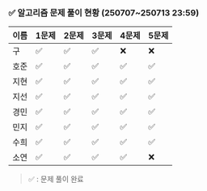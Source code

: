 ### ✅ 알고리즘 문제 풀이 현황 (250707~250713 23:59)

| 이름   | 1문제 | 2문제 | 3문제 | 4문제 | 5문제 |
|--------|--------|--------|--------|--------|--------|
| 구     | ✅     | ✅     | ✅     | ❌     | ❌     |
| 호준   | ✅     | ✅     | ✅     | ✅     | ✅     |
| 지현   | ✅     | ✅     | ✅     | ✅     | ✅     |
| 지선   | ✅     | ✅     | ✅     | ✅     | ✅     |
| 경민   | ✅     | ✅     | ✅     | ✅     | ✅     |
| 민지   | ✅     | ✅     | ✅     | ✅     | ✅     |
| 수희   | ✅     | ✅     | ✅     | ✅     | ✅     |
| 소연   | ✅     | ✅     | ✅     | ✅     | ❌     |

> ✅ : 문제 풀이 완료
